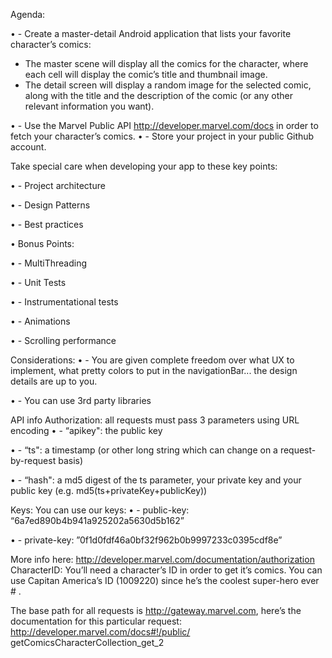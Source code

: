 Agenda:

•	-  Create a master-detail Android application that lists your favorite character’s comics:
- The master scene will display all the comics for the character, where each cell will display the comic’s title and thumbnail image.
- The detail screen will display a random image for the selected comic, along with the title and the description of the comic (or any other relevant information you want).

•	-  Use the Marvel Public API http://developer.marvel.com/docs in order to fetch your character’s comics.
•	-  Store your project in your public Github account.


Take special care when developing your app to these key points:

•	-  Project architecture

•	-  Design Patterns

•	-  Best practices


•	Bonus Points:

•	-  MultiThreading

•	-  Unit Tests

•	-  Instrumentational tests

•	-  Animations

•	-  Scrolling performance


Considerations:
•	-  You are given complete freedom over what UX to implement, what pretty colors to put in the navigationBar... the design details are up to you.

•	-  You can use 3rd party libraries


API info
Authorization: all requests must pass 3 parameters using URL encoding
•	-  “apikey": the public key

•	-  “ts": a timestamp (or other long string which can change on a request-by-request
basis)

•	-  “hash": a md5 digest of the ts parameter, your private key and your public key (e.g.
md5(ts+privateKey+publicKey))


Keys: You can use our keys:
•	-  public-key: “6a7ed890b4b941a925202a5630d5b162”

•	-  private-key: ”0f1d0fdf46a0bf32f962b0b9997233c0395cdf8e”

More info here: http://developer.marvel.com/documentation/authorization
CharacterID: You’ll need a character’s ID in order to get it’s comics. You can use Capitan
America’s ID (1009220) since he’s the coolest super-hero ever # .


The base path for all requests is http://gateway.marvel.com, here’s the documentation for this particular request: http://developer.marvel.com/docs#!/public/ getComicsCharacterCollection_get_2
